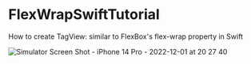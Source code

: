 # FlexWrapSwiftTutorial

How to create TagView: similar to FlexBox's flex-wrap property in Swift

![Simulator Screen Shot - iPhone 14 Pro - 2022-12-01 at 20 27 40](https://user-images.githubusercontent.com/47731450/205067487-16c316bd-7295-46f6-8bca-d7cb3064fbed.jpeg)
